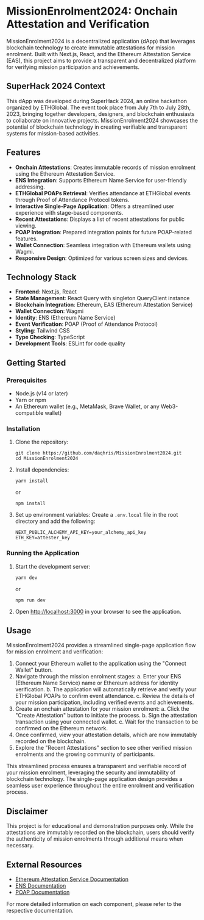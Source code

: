 # MissionEnrolment2024: Onchain Attestation and Verification

MissionEnrolment2024 is a decentralized application (dApp) that leverages blockchain technology to create immutable attestations for mission enrolment. Built with Next.js, React, and the Ethereum Attestation Service (EAS), this project aims to provide a transparent and decentralized platform for verifying mission participation and achievements.

## SuperHack 2024 Context

This dApp was developed during SuperHack 2024, an online hackathon organized by ETHGlobal. The event took place from July 7th to July 28th, 2023, bringing together developers, designers, and blockchain enthusiasts to collaborate on innovative projects. MissionEnrolment2024 showcases the potential of blockchain technology in creating verifiable and transparent systems for mission-based activities.

## Features

- **Onchain Attestations**: Creates immutable records of mission enrolment using the Ethereum Attestation Service.
- **ENS Integration**: Supports Ethereum Name Service for user-friendly addressing.
- **ETHGlobal POAPs Retrieval**: Verifies attendance at ETHGlobal events through Proof of Attendance Protocol tokens.
- **Interactive Single-Page Application**: Offers a streamlined user experience with stage-based components.
- **Recent Attestations**: Displays a list of recent attestations for public viewing.
- **POAP Integration**: Prepared integration points for future POAP-related features.
- **Wallet Connection**: Seamless integration with Ethereum wallets using Wagmi.
- **Responsive Design**: Optimized for various screen sizes and devices.

## Technology Stack

- **Frontend**: Next.js, React
- **State Management**: React Query with singleton QueryClient instance
- **Blockchain Integration**: Ethereum, EAS (Ethereum Attestation Service)
- **Wallet Connection**: Wagmi
- **Identity**: ENS (Ethereum Name Service)
- **Event Verification**: POAP (Proof of Attendance Protocol)
- **Styling**: Tailwind CSS
- **Type Checking**: TypeScript
- **Development Tools**: ESLint for code quality

## Getting Started

### Prerequisites

- Node.js (v14 or later)
- Yarn or npm
- An Ethereum wallet (e.g., MetaMask, Brave Wallet, or any Web3-compatible wallet)

### Installation

1. Clone the repository:
   ```
   git clone https://github.com/daqhris/MissionEnrolment2024.git
   cd MissionEnrolment2024
   ```

2. Install dependencies:
   ```
   yarn install
   ```
   or
   ```
   npm install
   ```

3. Set up environment variables:
   Create a `.env.local` file in the root directory and add the following:
   ```
   NEXT_PUBLIC_ALCHEMY_API_KEY=your_alchemy_api_key
   ETH_KEY=attester_key
   ```

### Running the Application

1. Start the development server:
   ```
   yarn dev
   ```
   or
   ```
   npm run dev
   ```

2. Open [http://localhost:3000](http://localhost:3000) in your browser to see the application.

## Usage

MissionEnrolment2024 provides a streamlined single-page application flow for mission enrolment and verification:

1. Connect your Ethereum wallet to the application using the "Connect Wallet" button.
2. Navigate through the mission enrolment stages:
   a. Enter your ENS (Ethereum Name Service) name or Ethereum address for identity verification.
   b. The application will automatically retrieve and verify your ETHGlobal POAPs to confirm event attendance.
   c. Review the details of your mission participation, including verified events and achievements.
3. Create an onchain attestation for your mission enrolment:
   a. Click the "Create Attestation" button to initiate the process.
   b. Sign the attestation transaction using your connected wallet.
   c. Wait for the transaction to be confirmed on the Ethereum network.
4. Once confirmed, view your attestation details, which are now immutably recorded on the blockchain.
5. Explore the "Recent Attestations" section to see other verified mission enrolments and the growing community of participants.

This streamlined process ensures a transparent and verifiable record of your mission enrolment, leveraging the security and immutability of blockchain technology. The single-page application design provides a seamless user experience throughout the entire enrolment and verification process.

## Disclaimer

This project is for educational and demonstration purposes only. While the attestations are immutably recorded on the blockchain, users should verify the authenticity of mission enrolments through additional means when necessary.

## External Resources

- [Ethereum Attestation Service Documentation](https://docs.attest.sh/)
- [ENS Documentation](https://docs.ens.domains/)
- [POAP Documentation](https://documentation.poap.tech/)

For more detailed information on each component, please refer to the respective documentation.
